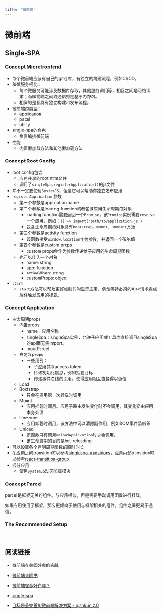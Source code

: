 ```yaml
---
title: '微前端'
---
```


# 微前端

## Single-SPA

### Concept Microfrontend

- 每个微前端应该有自己的git仓库，有独立的构建流程，例如CI/CD。
- 和微服务相比：
  - 每个微服务可能涉及数据库存取，其他服务调用等，相互之间是网络请求；而微前端之间的通信则是基于内存的。
  - 相同的是都具有独立构建和发布流程。
- 微前端的类型：
  - application
  - pacel
  - utility
- single-spa的角色
  - 负责编排微前端
- 性能
  - 内置懒加载方法和其他懒加载方法

### Concept Root Config

- root config包含
  - 应用共享的root html文件
  - 调用了`singleSpa.registerApplication()`的js文件
- 并不一定要使用`SystemJS`，但是它可以帮助你独立发布应用
- `registerApplication`参数
  - 第一个参数是application name
  - 第二个参数是loading function或者包含应用生命周期的对象
    - loading function需要返回一个`Promise`，该`Promise`实例需要`resolve`一个应用，例如：`() => import('path/to/application.js')`
    - 包含生命周期的对象具有`bootstrap`、`mount`、`unmount`方法
  - 第三个参数是activity function
    - 该函数接受`window.location`作为参数，并返回一个布尔值
  - 第四个参数是custom props
    - custom props会作为参数传递给子应用的生命周期函数
  - 也可以传入一个对象
    - name: string
    - app: function
    - activeWhen: string
    - customProps: object
- `start`
  - `start`方法可以帮助更好控制何时显示应用，例如等待必须的Ajax请求完成后仔触发应用的挂载。

### Concept Application

- 生命周期props
  - 内置props
    - name：应用名称
    - singleSpa：singleSpa实例，允许子应用或工具库直接调用singleSpa的api而无需import。
    - moutParcel
  - 自定义props
    - 一些用例：
      - 子应用共享access token
      - 传递初始化信息，例如挂载目标
      - 传递事件总线的引用，使得应用相互直接得以通信
  - Load
  - Bootstrap
    - 只会在应用第一次挂载时调用
  - Mount
    - 应用挂载时调用。应用子路由发生变化时不会调用，其变化交由应用本身处理
  - Unmount
    - 应用卸载时调用，该方法中可以清除副作用，例如DOM事件监听等
  - Unload
    - 该函数只有调用`unloadApplication`时才会调用。
    - 该生命周期的目的是hot-reloading
- 可以设置各个声明周期函数的超时时长
- 在应用之间transition可以参考[singlespa-transitions](https://github.com/frehner/singlespa-transitions)，应用内部transition可以参考[react-transition-group](https://github.com/reactjs/react-transition-group)
- 拆分应用
  - 使用`SystemJS`动态加载模块

### Concept Parcel

parcel是框架无关的组件。与应用相似，但是需要手动调用函数进行挂载。

如果应用使用了框架，那么更倾向于使用与框架相关的组件，组件之间更易于通信。

### The Recommended Setup

　





## 阅读链接

- [微前端在美团外卖的实践](https://zhuanlan.zhihu.com/p/109548596)

- [微前端说明书](https://zhuanlan.zhihu.com/p/82051427)
- [微前端究竟好在哪？](https://www.infoq.cn/article/eak269wctZckcG3Spm2o)

- [single-spa](https://single-spa.js.org/docs/getting-started-overview)

- [目标是最完善的微前端解决方案 - qiankun 2.0](https://zhuanlan.zhihu.com/p/131022025)

